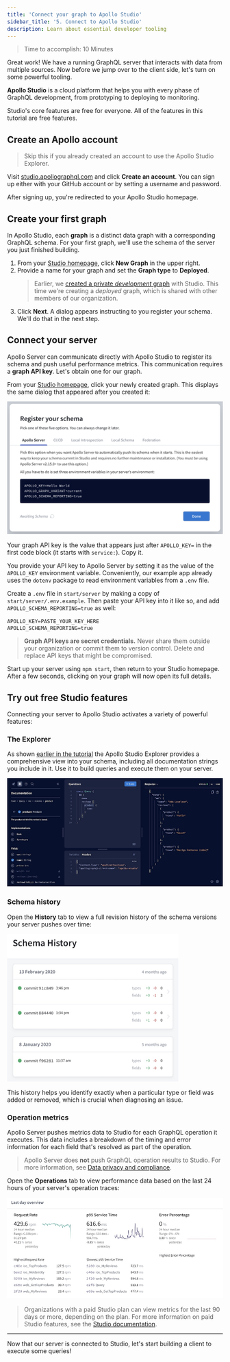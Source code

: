 ```yaml
---
title: 'Connect your graph to Apollo Studio'
sidebar_title: '5. Connect to Apollo Studio'
description: Learn about essential developer tooling
---
```


> Time to accomplish: 10 Minutes

Great work! We have a running GraphQL server that interacts with data from multiple sources. Now before we jump over to the client side, let's turn on some powerful tooling.

**Apollo Studio** is a cloud platform that helps you with every phase of GraphQL development, from prototyping to deploying to monitoring.

Studio's core features are free for everyone. All of the features in this tutorial are free features.

## Create an Apollo account

> Skip this if you already created an account to use the Apollo Studio Explorer.

Visit [studio.apollographql.com](https://studio.apollographql.com) and click **Create an account**. You can sign up either with your GitHub account or by setting a username and password.

After signing up, you're redirected to your Apollo Studio homepage.

## Create your first graph

In Apollo Studio, each **graph** is a distinct data graph with a corresponding GraphQL schema. For your first graph, we'll use the schema of the server you just finished building.

1. From your [Studio homepage](https://studio.apollographql.com), click **New Graph** in the upper right.
2. Provide a name for your graph and set the **Graph type** to **Deployed**.
    > Earlier, we [created a private _development_ graph](./schema/#with-apollo-studio-recommended) with Studio. This time we're creating a _deployed_ graph, which is shared with other members of our organization.
3. Click **Next**. A dialog appears instructing to you register your schema. We'll do that in the next step.

## Connect your server

Apollo Server can communicate directly with Apollo Studio to register its schema and push useful performance metrics. This communication requires a **graph API key**. Let's obtain one for our graph.

From your [Studio homepage](https://studio.apollographql.com), click your newly created graph. This displays the same dialog that appeared after you created it:

<img src="../img/register-schema.png" class="screenshot" width="600"></img>

Your graph API key is the value that appears just after `APOLLO_KEY=` in the first code block (it starts with `service:`). Copy it.

You provide your API key to Apollo Server by setting it as the value of the `APOLLO_KEY` environment variable. Conveniently, our example app already uses the `dotenv` package to read environment variables from a `.env` file.

Create a `.env` file in `start/server` by making a copy of `start/server/.env.example`. Then paste your API key into it like so, and add `APOLLO_SCHEMA_REPORTING=true` as well:

```none:title=.env
APOLLO_KEY=PASTE_YOUR_KEY_HERE
APOLLO_SCHEMA_REPORTING=true
```

> **Graph API keys are secret credentials.** Never share them outside your organization or commit them to version control. Delete and replace API keys that might be compromised.


Start up your server using `npm start`, then return to your Studio homepage. After a few seconds, clicking on your graph will now open its full details.

## Try out free Studio features

Connecting your server to Apollo Studio activates a variety of powerful features: 

### The Explorer

As shown [earlier in the tutorial](./schema/#explore-your-schema) the Apollo Studio Explorer provides a comprehensive view into your schema, including all documentation strings you include in it. Use it to build queries and execute them on your server.

<img src="../img/explorer-tab.jpg" alt="Studio Explorer tab" class="screenshot" /></img>

### Schema history

Open the **History** tab to view a full revision history of the schema versions your server pushes over time:

<img src="../img/schema-history/schema-history.jpg" class="screenshot" width="400"></img>

This history helps you identify exactly when a particular type or field was added or removed, which is crucial when diagnosing an issue.

### Operation metrics

Apollo Server pushes metrics data to Studio for each GraphQL operation it executes. This data includes a breakdown of the timing and error information for each field that's resolved as part of the operation.

> Apollo Server does **not** push GraphQL operation results to Studio. For more information, see [Data privacy and compliance](https://www.apollographql.com/docs/studio/data-privacy/).

Open the **Operations** tab to view performance data based on the last 24 hours of your server's operation traces:

<img src="../img/operations-tab.jpg" alt="Studio Explorer tab" class="screenshot"></img>

> Organizations with a paid Studio plan can view metrics for the last 90 days or more, depending on the plan.  For more information on paid Studio features, see the [Studio documentation](https://www.apollographql.com/docs/studio/).

<hr/>

Now that our server is connected to Studio, let's start building a client to execute some queries!
